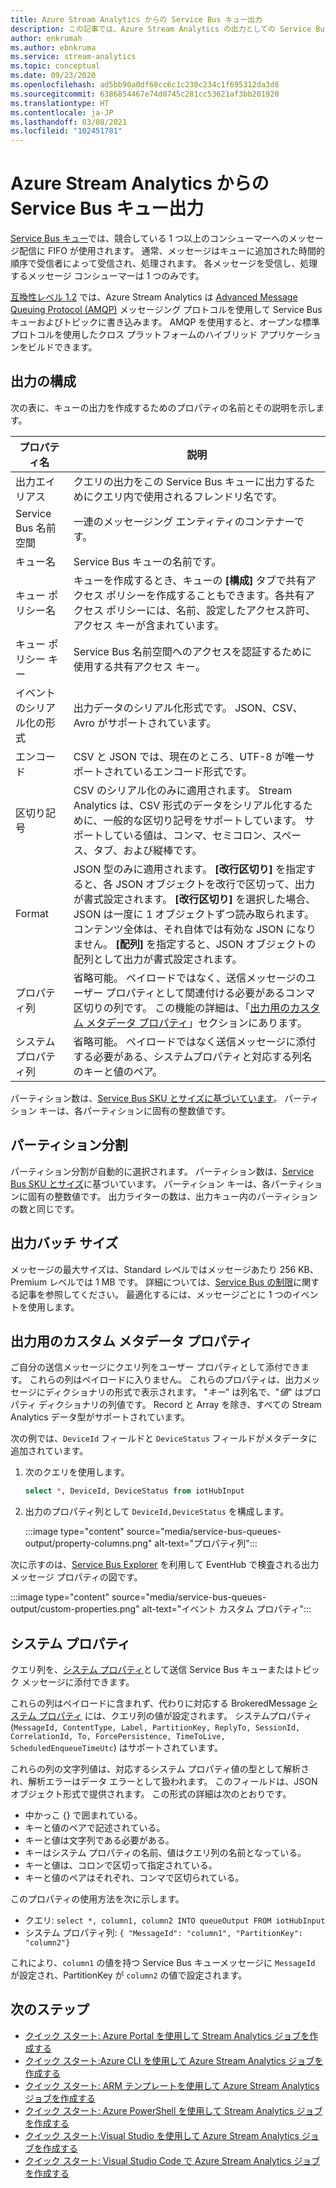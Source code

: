 ```yaml
---
title: Azure Stream Analytics からの Service Bus キュー出力
description: この記事では、Azure Stream Analytics の出力としての Service Bus キューについて説明します。
author: enkrumah
ms.author: ebnkruma
ms.service: stream-analytics
ms.topic: conceptual
ms.date: 09/23/2020
ms.openlocfilehash: ad5bb90a0df68cc6c1c230c234c1f695312da3d8
ms.sourcegitcommit: 6386854467e74d0745c281cc53621af3bb201920
ms.translationtype: HT
ms.contentlocale: ja-JP
ms.lasthandoff: 03/08/2021
ms.locfileid: "102451781"
---
```

# <a name="service-bus-queues-output-from-azure-stream-analytics"></a>Azure Stream Analytics からの Service Bus キュー出力

[Service Bus キュー](../service-bus-messaging/service-bus-queues-topics-subscriptions.md)では、競合している 1 つ以上のコンシューマーへのメッセージ配信に FIFO が使用されます。 通常、メッセージはキューに追加された時間的順序で受信者によって受信され、処理されます。 各メッセージを受信し、処理するメッセージ コンシューマーは 1 つのみです。

[互換性レベル 1.2](stream-analytics-compatibility-level.md) では、Azure Stream Analytics は [Advanced Message Queuing Protocol (AMQP)](../service-bus-messaging/service-bus-amqp-overview.md) メッセージング プロトコルを使用して Service Bus キューおよびトピックに書き込みます。 AMQP を使用すると、オープンな標準プロトコルを使用したクロス プラットフォームのハイブリッド アプリケーションをビルドできます。

## <a name="output-configuration"></a>出力の構成

次の表に、キューの出力を作成するためのプロパティの名前とその説明を示します。

| プロパティ名 | 説明 |
| --- | --- |
| 出力エイリアス |クエリの出力をこの Service Bus キューに出力するためにクエリ内で使用されるフレンドリ名です。 |
| Service Bus 名前空間 |一連のメッセージング エンティティのコンテナーです。 |
| キュー名 |Service Bus キューの名前です。 |
| キュー ポリシー名 |キューを作成するとき、キューの **[構成]** タブで共有アクセス ポリシーを作成することもできます。各共有アクセス ポリシーには、名前、設定したアクセス許可、アクセス キーが含まれています。 |
| キュー ポリシー キー |Service Bus 名前空間へのアクセスを認証するために使用する共有アクセス キー。 |
| イベントのシリアル化の形式 |出力データのシリアル化形式です。 JSON、CSV、Avro がサポートされています。 |
| エンコード |CSV と JSON では、現在のところ、UTF-8 が唯一サポートされているエンコード形式です。 |
| 区切り記号 |CSV のシリアル化のみに適用されます。 Stream Analytics は、CSV 形式のデータをシリアル化するために、一般的な区切り記号をサポートしています。 サポートしている値は、コンマ、セミコロン、スペース、タブ、および縦棒です。 |
| Format |JSON 型のみに適用されます。 **[改行区切り]** を指定すると、各 JSON オブジェクトを改行で区切って、出力が書式設定されます。 **[改行区切り]** を選択した場合、JSON は一度に 1 オブジェクトずつ読み取られます。 コンテンツ全体は、それ自体では有効な JSON になりません。 **[配列]** を指定すると、JSON オブジェクトの配列として出力が書式設定されます。 |
| プロパティ列 | 省略可能。 ペイロードではなく、送信メッセージのユーザー プロパティとして関連付ける必要があるコンマ区切りの列です。 この機能の詳細は、「[出力用のカスタム メタデータ プロパティ](#custom-metadata-properties-for-output)」セクションにあります。 |
| システム プロパティ列 | 省略可能。 ペイロードではなく送信メッセージに添付する必要がある、システムプロパティと対応する列名のキーと値のペア。  |

パーティション数は、[Service Bus SKU とサイズに基づいています](../service-bus-messaging/service-bus-partitioning.md)。 パーティション キーは、各パーティションに固有の整数値です。

## <a name="partitioning"></a>パーティション分割

パーティション分割が自動的に選択されます。 パーティション数は、[Service Bus SKU とサイズ](../service-bus-messaging/service-bus-partitioning.md)に基づいています。 パーティション キーは、各パーティションに固有の整数値です。 出力ライターの数は、出力キュー内のパーティションの数と同じです。

## <a name="output-batch-size"></a>出力バッチ サイズ

メッセージの最大サイズは、Standard レベルではメッセージあたり 256 KB、Premium レベルでは 1 MB です。 詳細については、[Service Bus の制限](../service-bus-messaging/service-bus-quotas.md)に関する記事を参照してください。 最適化するには、メッセージごとに 1 つのイベントを使用します。

## <a name="custom-metadata-properties-for-output"></a>出力用のカスタム メタデータ プロパティ

ご自分の送信メッセージにクエリ列をユーザー プロパティとして添付できます。 これらの列はペイロードに入りません。 これらのプロパティは、出力メッセージにディクショナリの形式で表示されます。 "*キー*" は列名で、"*値*" はプロパティ ディクショナリの列値です。 Record と Array を除き、すべての Stream Analytics データ型がサポートされています。

次の例では、`DeviceId` フィールドと `DeviceStatus` フィールドがメタデータに追加されています。

1. 次のクエリを使用します。

   ```sql
   select *, DeviceId, DeviceStatus from iotHubInput
   ```

1. 出力のプロパティ列として `DeviceId,DeviceStatus` を構成します。

   :::image type="content" source="media/service-bus-queues-output/property-columns.png" alt-text="プロパティ列":::

次に示すのは、[Service Bus Explorer](https://github.com/paolosalvatori/ServiceBusExplorer) を利用して EventHub で検査される出力メッセージ プロパティの図です。

:::image type="content" source="media/service-bus-queues-output/custom-properties.png" alt-text="イベント カスタム プロパティ":::

## <a name="system-properties"></a>システム プロパティ

クエリ列を、[システム プロパティ](/dotnet/api/microsoft.servicebus.messaging.brokeredmessage#properties)として送信 Service Bus キューまたはトピック メッセージに添付できます。

これらの列はペイロードに含まれず、代わりに対応する BrokeredMessage [システム プロパティ](/dotnet/api/microsoft.servicebus.messaging.brokeredmessage#properties) には、クエリ列の値が設定されます。
システムプロパティ (`MessageId, ContentType, Label, PartitionKey, ReplyTo, SessionId, CorrelationId, To, ForcePersistence, TimeToLive, ScheduledEnqueueTimeUtc`) はサポートされています。

これらの列の文字列値は、対応するシステム プロパティ値の型として解析され、解析エラーはデータ エラーとして扱われます。
このフィールドは、JSON オブジェクト形式で提供されます。 この形式の詳細は次のとおりです。

* 中かっこ {} で囲まれている。
* キーと値のペアで記述されている。
* キーと値は文字列である必要がある。
* キーはシステム プロパティの名前、値はクエリ列の名前となっている。
* キーと値は、コロンで区切って指定されている。
* キーと値のペアはそれぞれ、コンマで区切られている。

このプロパティの使用方法を次に示します。

* クエリ: `select *, column1, column2 INTO queueOutput FROM iotHubInput`
* システム プロパティ列: `{ "MessageId": "column1", "PartitionKey": "column2"}`

これにより、`column1` の値を持つ Service Bus キューメッセージに `MessageId` が設定され、PartitionKey が `column2` の値で設定されます。

## <a name="next-steps"></a>次のステップ

* [クイック スタート: Azure Portal を使用して Stream Analytics ジョブを作成する](stream-analytics-quick-create-portal.md)
* [クイック スタート:Azure CLI を使用して Azure Stream Analytics ジョブを作成する](quick-create-azure-cli.md)
* [クイック スタート: ARM テンプレートを使用して Azure Stream Analytics ジョブを作成する](quick-create-azure-resource-manager.md)
* [クイック スタート: Azure PowerShell を使用して Stream Analytics ジョブを作成する](stream-analytics-quick-create-powershell.md)
* [クイック スタート:Visual Studio を使用して Azure Stream Analytics ジョブを作成する](stream-analytics-quick-create-vs.md)
* [クイック スタート: Visual Studio Code で Azure Stream Analytics ジョブを作成する](quick-create-visual-studio-code.md)